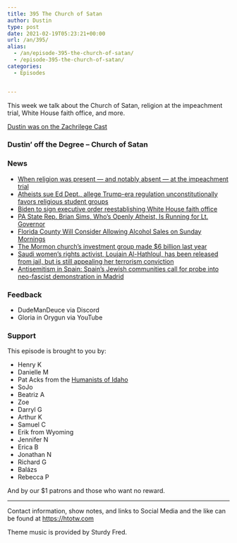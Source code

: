 ```yaml
---
title: 395 The Church of Satan
author: Dustin
type: post
date: 2021-02-19T05:23:21+00:00
url: /an/395/
alias:
  - /an/episode-395-the-church-of-satan/
  - /episode-395-the-church-of-satan/
categories:
  - Episodes


---
```

<div id="buzzsprout-player-10552714"></div><script src="https://www.buzzsprout.com/1983601/10552714-395-the-church-of-satan.js?container_id=buzzsprout-player-10552714&player=small" type="text/javascript" charset="utf-8"></script>

This week we talk about the Church of Satan, religion at the impeachment trial, White House faith office, and more.

<!--more-->

 [Dustin was on the Zachrilege Cast][1]

### Dustin&#8217; off the Degree &#8211; Church of Satan

### News

  *  [When religion was present — and notably absent — at the impeachment trial][2]
  *  [Atheists sue Ed Dept., allege Trump-era regulation unconstitutionally favors religious student groups][3]
  *  [Biden to sign executive order reestablishing White House faith office][4]
  *  [PA State Rep. Brian Sims, Who&#8217;s Openly Atheist, Is Running for Lt. Governor][5]
  *  [Florida County Will Consider Allowing Alcohol Sales on Sunday Mornings][6]
  *  [The Mormon church&#8217;s investment group made $6 billion last year][7]
  *  [Saudi women&#8217;s rights activist, Loujain Al-Hathloul, has been released from jail, but is still appealing her terrorism conviction][8]
  *  [Antisemitism in Spain: Spain&#8217;s Jewish communities call for probe into neo-fascist demonstration in Madrid][9]

### Feedback

  * DudeManDeuce via Discord
  * Gloria in Orygun via YouTube

### Support

This episode is brought to you by:

  * Henry K
  * Danielle M
  * Pat Acks from the [Humanists of Idaho][10]
  * SoJo
  * Beatriz A
  * Zoe
  * Darryl G
  * Arthur K
  * Samuel C
  * Erik from Wyoming
  * Jennifer N
  * Erica B
  * Jonathan N
  * Richard G
  * Balázs
  * Rebecca P

And by our $1 patrons and those who want no reward.

* * *

Contact information, show notes, and links to Social Media and the like can be found at <https://htotw.com>

Theme music is provided by Sturdy Fred.

 [1]: https://zachrilege.podbean.com/e/zachrilege-cast-242-dustin-of-atheist-nomads/
 [2]: https://religionnews.com/2021/02/15/democrats-ramp-up-religious-references-during-impeachment-trial/
 [3]: https://www.thecollegefix.com/atheists-sue-ed-dept-allege-trump-era-regulation-unconstitutionally-favors-religious-student-groups/
 [4]: https://religionnews.com/2021/02/14/biden-to-sign-executive-order-reestablishing-white-house-faith-office/
 [5]: https://friendlyatheist.patheos.com/2021/02/15/pa-state-rep-brian-sims-whos-openly-atheist-is-running-for-lt-governor/
 [6]: https://friendlyatheist.patheos.com/2021/02/15/florida-county-will-consider-allowing-alcohol-sales-on-sunday-mornings/
 [7]: https://www.fox13now.com/news/local-news/fox-13-investigates-how-lds-church-investment-fund-made-6-billion-in-pandemic
 [8]: https://www.npr.org/2021/02/10/966258281/loujain-al-hathloul-saudi-activist-jailed-for-driving-has-been-released
 [9]: https://english.elpais.com/spanish_news/2021-02-16/spains-jewish-communities-call-for-an-investigation-into-a-neo-fascist-demonstration-in-madrid.html
 [10]: https://www.humanistsofidaho.org/